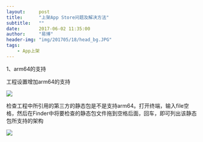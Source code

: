 ```yaml
---
layout:     post
title:      "上架App Store问题及解决方法"
subtitle:   ""
date:       2017-06-02 11:35:00
author:     "易博"
header-img: "img/201705/18/head_bg.JPG"
tags:
    - App上架
---
```


1、arm64的支持

工程设置增加arm64的支持

![](http://www.xttxqjfg.cn/img/201706/02/02003.png)

检查工程中所引用的第三方的静态包是不是支持arm64。打开终端，输入file空格，然后在Finder中将要检查的静态包文件拖到空格后面，回车，即可列出该静态包所支持的架构

![](http://www.xttxqjfg.cn/img/201706/02/04001.png)

